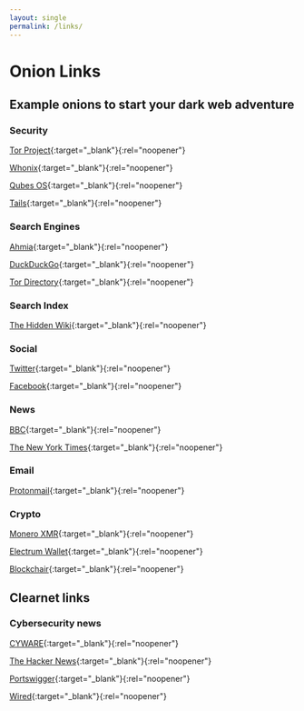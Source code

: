```yaml
---
layout: single
permalink: /links/
---
```

# Onion Links

## Example onions to start your dark web adventure

### Security

[Tor Project](https://www.torproject.org/){:target="_blank"}{:rel="noopener"}

[Whonix](https://www.whonix.org/){:target="_blank"}{:rel="noopener"}

[Qubes OS](https://www.qubes-os.org/){:target="_blank"}{:rel="noopener"}

[Tails](https://tails.boum.org/){:target="_blank"}{:rel="noopener"}

### Search Engines

[Ahmia](https://ahmia.fi/){:target="_blank"}{:rel="noopener"}

[DuckDuckGo](https://duckduckgogg42xjoc72x3sjasowoarfbgcmvfimaftt6twagswzczad.onion/){:target="_blank"}{:rel="noopener"}

[Tor Directory](http://56hftwqkfy3c7doy6cltdg765dbno3rpwdaslfeba4jgjao6ojclswyd.onion/){:target="_blank"}{:rel="noopener"}

### Search Index

[The Hidden Wiki](http://wiki5pbx73nfvmd7lug3siudagdbbdli7ta4ed2cklux4bbd6utc5byd.onion/){:target="_blank"}{:rel="noopener"}

### Social

[Twitter](https://twitter3e4tixl4xyajtrzo62zg5vztmjuricljdp2c5kshju4avyoid.onion/){:target="_blank"}{:rel="noopener"}

[Facebook](http://facebookwkhpilnemxj7asaniu7vnjjbiltxjqhye3mhbshg7kx5tfyd.onion/){:target="_blank"}{:rel="noopener"}

### News

[BBC](https://www.bbcnewsd73hkzno2ini43t4gblxvycyac5aw4gnv7t2rccijh7745uqd.onion/){:target="_blank"}{:rel="noopener"}

[The New York Times](https://www.nytimesn7cgmftshazwhfgzm37qxb44r64ytbb2dj3x62d2lljsciiyd.onion/){:target="_blank"}{:rel="noopener"}

### Email

[Protonmail](https://protonmailrmez3lotccipshtkleegetolb73fuirgj7r4o4vfu7ozyd.onion/){:target="_blank"}{:rel="noopener"}

### Crypto

[Monero XMR](https://www.getmonero.org/){:target="_blank"}{:rel="noopener"}

[Electrum Wallet](https://electrum.org/){:target="_blank"}{:rel="noopener"}

[Blockchair](https://blockchair.com/){:target="_blank"}{:rel="noopener"}

## Clearnet links

### Cybersecurity news

[CYWARE](https://cyware.com/cyber-security-news-articles/){:target="_blank"}{:rel="noopener"}

[The Hacker News](https://thehackernews.com/){:target="_blank"}{:rel="noopener"}

[Portswigger](https://portswigger.net/daily-swig/hacking-news/){:target="_blank"}{:rel="noopener"}

[Wired](https://www.wired.com/tag/hacking/){:target="_blank"}{:rel="noopener"}



